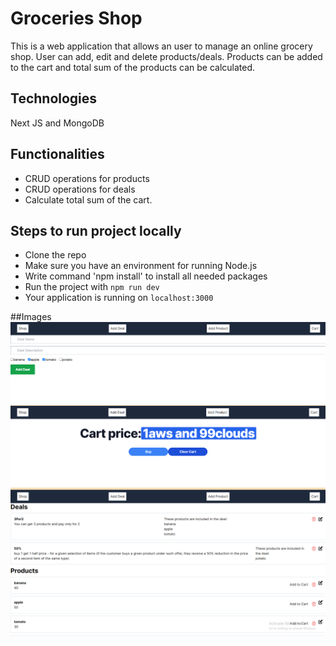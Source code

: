 # Groceries Shop

This is a web application that allows an user to manage an online grocery shop. User can add, edit and delete products/deals. Products can be added to the cart and total sum of the products can be calculated.

## Technologies
Next JS and MongoDB

## Functionalities
- CRUD operations for products
- CRUD operations for deals
- Calculate total sum of the cart.

## Steps to run project locally
* Clone the repo
* Make sure you have an environment for running Node.js
* Write command 'npm install' to install all needed packages
* Run the project with `npm run dev`
* Your application is running on `localhost:3000`

##Images
![add deal form](addDeal.png)
![cart page](cart.png)
![home page](home.png)
